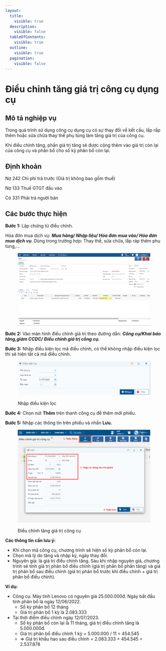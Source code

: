 ```yaml
---
layout:
  title:
    visible: true
  description:
    visible: false
  tableOfContents:
    visible: true
  outline:
    visible: true
  pagination:
    visible: false
---
```


# Điều chỉnh tăng giá trị công cụ dụng cụ

## Mô tả nghiệp vụ

Trong quá trình sử dụng công cụ dụng cụ có sự thay đổi về kết cấu, lắp rắp thêm hoặc sửa chữa thay thế phụ tùng làm tăng giá trị của công cụ.

Khi điều chỉnh tăng, phần giá trị tăng sẽ được cộng thêm vào giá trị còn lại của công cụ và phân bổ cho số kỳ phân bổ còn lại.

## Định khoản

Nợ 242 Chi phí trả trước (Giá trị không bao gồm thuế)

Nợ 133 Thuế GTGT đầu vào

Có 331 Phải trả người bán

## Các bước thực hiện

**Bước 1:** Lập chứng từ điều chỉnh.

Hóa đơn mua dịch vụ: _**Mua hàng/ Nhập liệu/ Hóa đơn mua vào/ Hóa đơn mua dịch vụ**_. Dùng trong trường hợp: Thay thế, sửa chữa, lắp ráp thêm phụ tùng,...

<figure><img src="../../.gitbook/assets/điều chỉnh giá trị cc.png" alt=""><figcaption></figcaption></figure>

**Bước 2:** Vào màn hình điều chỉnh giá trị theo đường dẫn: _**Công cụ/Khai báo tăng,giảm CCDC/ Điều chỉnh giá trị công cụ.**_

**Bước 3:** Nhập điều kiện lọc mã điều chỉnh, có thể không nhập điều kiện lọc thì sẽ hiện tất cả mã điều chỉnh.

<figure><img src="../../.gitbook/assets/image (192).png" alt=""><figcaption><p>Nhập điều kiện lọc</p></figcaption></figure>

**Bước 4:** Chọn nút **Thêm** trên thanh công cụ để thêm mới phiếu.

**Bước 5:** Nhập các thông tin trên phiếu và nhấn **Lưu.**

<figure><img src="../../.gitbook/assets/điều chỉnh giá trị CCDC 06.png" alt=""><figcaption><p>Điều chỉnh tăng giá trị công cụ</p></figcaption></figure>

**Các thông tin cần lưu ý:**

* Khi chọn mã công cụ, chương trình sẽ hiện số kỳ phân bổ còn lại.
* Chọn mã lý do tăng và nhập kỳ, ngày thay đổi.
* Nguyên giá: là giá trị điều chỉnh tăng. Sau khi nhập nguyên giá, chương trình sẽ tính giá trị phân bổ điều chỉnh (giá trị phân bổ phần tăng) và giá trị phân bổ sau điều chỉnh (giá trị phân bổ trước khi điều chỉnh + giá trị phân bổ điều chỉnh).

**Ví dụ:**

* Công cụ: Máy tính Lenovo có nguyên giá 25.000.000đ. Ngày bắt đầu tính phân bổ là ngày 12/06/2022.
  * Số kỳ phân bổ 12 tháng
  * Giá trị phân bổ 1 kỳ là 2.083.333
* Tại thời điểm điều chỉnh ngày 12/07/2023.
  * Số kỳ phân bổ còn lại là 11 tháng, giá trị điều chỉnh tăng là 5.000.000đ.
  * Giá trị phân bổ điều chỉnh 1 kỳ = 5.000.000 / 11 = 454.545
  * \=> Giá trị khấu hao sau điều chỉnh = 2.083.333 + 454.545 = 2.537.878
